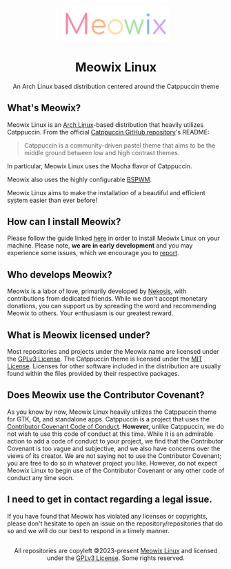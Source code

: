 <p align="center">
<img src="https://github.com/Meowix-Linux/Meowix-ISO/blob/main/assets/meowix-text.svg?raw=true" width="50%" height="50%">
</p>

<h1 align="center">Meowix Linux</h1>

<p align="center">An Arch Linux based distribution centered around the Catppuccin theme</p>

## What's Meowix?

Meowix Linux is an [Arch Linux](https://archlinux.org/)-based distribution that heavily utilizes Catppuccin. From the official [Catppuccin GitHub repository](https://github.com/catppuccin/catppuccin)'s README:

> Catppuccin is a community-driven pastel theme that aims to be the middle ground between low and high contrast themes.

In particular, Meowix Linux uses the Mocha flavor of Catppuccin.

Meowix also uses the highly configurable [BSPWM](https://github.com/baskerville/bspwm).

Meowix Linux aims to make the installation of a beautiful and efficient system easier than ever before!

## How can I install Meowix?

Please follow the guide linked [here](https://github.com/Meowix-Linux/Meowix-ISO/#installation) in order to install Meowix Linux on your machine. Please note, **we are in early development** and you may experience some issues, which we encourage you to [report](https://github.com/Meowix-Linux/Meowix-ISO/issues).

## Who develops Meowix?

Meowix is a labor of love, primarily developed by [Nekosis](https://github.com/Nekosis), with contributions from dedicated friends. While we don't accept monetary donations, you can support us by spreading the word and recommending Meowix to others. Your enthusiasm is our greatest reward.

## What is Meowix licensed under?

Most repositories and projects under the Meowix name are licensed under the [GPLv3 License](https://www.gnu.org/licenses/gpl-3.0.en.html). The Catppuccin theme is licensed under the [MIT License](https://opensource.org/license/mit/). Licenses for other software included in the distribution are usually found within the files provided by their respective packages.

## Does Meowix use the Contributor Covenant?

As you know by now, Meowix Linux heavily utilizes the Catppuccin theme for GTK, Qt, and standalone apps. Catppuccin is a project that uses the [Contributor Covenant Code of Conduct](https://github.com/catppuccin/.github/blob/main/CODE_OF_CONDUCT.md). **However,** unlike Catppuccin, we do not wish to use this code of conduct at this time. While it is an admirable action to add a code of conduct to your project, we find that the Contributor Covenant is too vague and subjective, and we also have concerns over the views of its creator. We are not saying not to use the Contributor Covenant; you are free to do so in whatever project you like. However, do not expect Meowix Linux to begin use of the Contributor Covenant or any other code of conduct any time soon.

## I need to get in contact regarding a legal issue.

If you have found that Meowix has violated any licenses or copyrights, please don't hesitate to open an issue on the repository/repositories that do so and we will do our best to respond in a timely manner.

##

<p align="center">All repositories are copyleft 🄯2023-present <a href="https://github.com/Meowix-Linux/">Meowix Linux</a> and licensed under the <a href="https://www.gnu.org/licenses/gpl-3.0.en.html">GPLv3 License</a>. Some rights reserved.</p>
